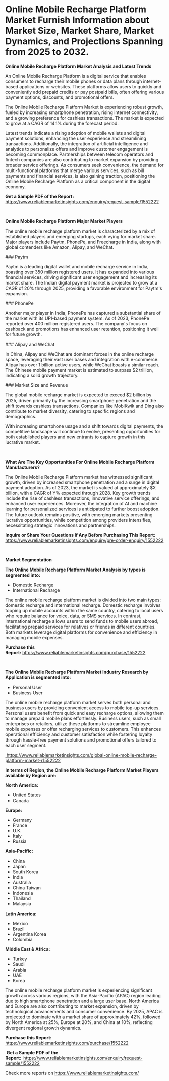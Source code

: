 <p><h1>Online Mobile Recharge Platform Market Furnish Information about Market Size, Market Share, Market Dynamics, and Projections Spanning from 2025 to 2032.</h1></p><p><strong>Online Mobile Recharge Platform Market Analysis and Latest Trends</strong></p>
<p><p>An Online Mobile Recharge Platform is a digital service that enables consumers to recharge their mobile phones or data plans through internet-based applications or websites. These platforms allow users to quickly and conveniently add prepaid credits or pay postpaid bills, often offering various payment options, discounts, and promotional offers.</p><p>The Online Mobile Recharge Platform Market is experiencing robust growth, fueled by increasing smartphone penetration, rising internet connectivity, and a growing preference for cashless transactions. The market is expected to grow at a CAGR of 14.1% during the forecast period. </p><p>Latest trends indicate a rising adoption of mobile wallets and digital payment solutions, enhancing the user experience and streamlining transactions. Additionally, the integration of artificial intelligence and analytics to personalize offers and improve customer engagement is becoming commonplace. Partnerships between telecom operators and fintech companies are also contributing to market expansion by providing broader service offerings. As consumers seek convenience, the demand for multi-functional platforms that merge various services, such as bill payments and financial services, is also gaining traction, positioning the Online Mobile Recharge Platform as a critical component in the digital economy.</p></p>
<p><strong>Get a Sample PDF of the Report:&nbsp;</strong> <a href="https://www.reliablemarketinsights.com/enquiry/request-sample/1552222?utm_campaign=3015&utm_medium=2&utm_source=Github&utm_content=ia&utm_term=11032025&utm_id=online-mobile-recharge-platform">https://www.reliablemarketinsights.com/enquiry/request-sample/1552222</a></p>
<p>&nbsp;</p>
<p><strong>Online Mobile Recharge Platform Major Market Players</strong></p>
<p><p>The online mobile recharge platform market is characterized by a mix of established players and emerging startups, each vying for market share. Major players include Paytm, PhonePe, and Freecharge in India, along with global contenders like Amazon, Alipay, and WeChat.</p><p>### Paytm</p><p>Paytm is a leading digital wallet and mobile recharge service in India, boasting over 350 million registered users. It has expanded into various financial services, driving significant user engagement and increasing its market share. The Indian digital payment market is projected to grow at a CAGR of 20% through 2025, providing a favorable environment for Paytm's expansion. </p><p>### PhonePe</p><p>Another major player in India, PhonePe has captured a substantial share of the market with its UPI-based payment system. As of 2023, PhonePe reported over 400 million registered users. The company's focus on cashback and promotions has enhanced user retention, positioning it well for future growth.</p><p>### Alipay and WeChat</p><p>In China, Alipay and WeChat are dominant forces in the online recharge space, leveraging their vast user bases and integration with e-commerce. Alipay has over 1 billion active users, while WeChat boasts a similar reach. The Chinese mobile payment market is estimated to surpass $2 trillion, indicating a solid growth trajectory.</p><p>### Market Size and Revenue</p><p>The global mobile recharge market is expected to exceed $2 billion by 2025, driven primarily by the increasing smartphone penetration and the shift towards cashless transactions. Companies like MobiKwik and Ding also contribute to market diversity, catering to specific regions and demographics.</p><p>With increasing smartphone usage and a shift towards digital payments, the competitive landscape will continue to evolve, presenting opportunities for both established players and new entrants to capture growth in this lucrative market.</p></p>
<p>&nbsp;</p>
<p><strong>What Are The Key Opportunities For Online Mobile Recharge Platform Manufacturers?</strong></p>
<p><p>The Online Mobile Recharge Platform market has witnessed significant growth, driven by increased smartphone penetration and a surge in digital payment adoption. As of 2023, the market is valued at approximately $X billion, with a CAGR of Y% expected through 2028. Key growth trends include the rise of cashless transactions, innovative service offerings, and enhanced user experiences. Moreover, the integration of AI and machine learning for personalized services is anticipated to further boost adoption. The future outlook remains positive, with emerging markets presenting lucrative opportunities, while competition among providers intensifies, necessitating strategic innovations and partnerships.</p></p>
<p><strong>Inquire or Share Your Questions If Any Before Purchasing This Report:</strong> <a href="https://www.reliablemarketinsights.com/enquiry/pre-order-enquiry/1552222?utm_campaign=3015&utm_medium=2&utm_source=Github&utm_content=ia&utm_term=11032025&utm_id=online-mobile-recharge-platform">https://www.reliablemarketinsights.com/enquiry/pre-order-enquiry/1552222</a></p>
<p>&nbsp;</p>
<p><strong>Market Segmentation</strong></p>
<p><strong>The Online Mobile Recharge Platform Market Analysis by types is segmented into:</strong></p>
<p><ul><li>Domestic Recharge</li><li>International Recharge</li></ul></p>
<p><p>The online mobile recharge platform market is divided into two main types: domestic recharge and international recharge. Domestic recharge involves topping up mobile accounts within the same country, catering to local users who require balance for voice, data, or SMS services. In contrast, international recharge allows users to send funds to mobile users abroad, facilitating prepaid services for relatives or friends in different countries. Both markets leverage digital platforms for convenience and efficiency in managing mobile expenses.</p></p>
<p><strong>Purchase this Report:&nbsp;</strong><a href="https://www.reliablemarketinsights.com/purchase/1552222?utm_campaign=3015&utm_medium=2&utm_source=Github&utm_content=ia&utm_term=11032025&utm_id=online-mobile-recharge-platform">https://www.reliablemarketinsights.com/purchase/1552222</a></p>
<p>&nbsp;</p>
<p><strong>The Online Mobile Recharge Platform Market Industry Research by Application is segmented into:</strong></p>
<p><ul><li>Personal User</li><li>Business User</li></ul></p>
<p><p>The online mobile recharge platform market serves both personal and business users by providing convenient access to mobile top-up services. Personal users benefit from quick and easy recharge options, allowing them to manage prepaid mobile plans effortlessly. Business users, such as small enterprises or retailers, utilize these platforms to streamline employee mobile expenses or offer recharging services to customers. This enhances operational efficiency and customer satisfaction while fostering loyalty through hassle-free payment solutions and promotional offers tailored to each user segment.</p></p>
<p><a href="https://www.reliablemarketinsights.com/global-online-mobile-recharge-platform-market-r1552222?utm_campaign=3015&utm_medium=2&utm_source=Github&utm_content=ia&utm_term=11032025&utm_id=online-mobile-recharge-platform">&nbsp;https://www.reliablemarketinsights.com/global-online-mobile-recharge-platform-market-r1552222</a></p>
<p><strong>In terms of Region, the Online Mobile Recharge Platform Market Players available by Region are:</strong></p>
<p>
    <p> <strong> North America: </strong>
        <ul>
            <li>United States</li>
            <li>Canada</li>
        </ul>
        </p> 
    <p> <strong> Europe: </strong>
        <ul>
            <li>Germany</li>
            <li>France</li>
            <li>U.K.</li>
            <li>Italy</li>
            <li>Russia</li>
        </ul>
        </p> 
    <p> <strong> Asia-Pacific: </strong>
        <ul>
            <li>China</li>
            <li>Japan</li>
            <li>South Korea</li>
            <li>India</li>
            <li>Australia</li>
            <li>China Taiwan</li>
            <li>Indonesia</li>
            <li>Thailand</li>
            <li>Malaysia</li>
        </ul>
        </p> 
    <p> <strong> Latin America: </strong>
        <ul>
            <li>Mexico</li>
            <li>Brazil</li>
            <li>Argentina Korea</li>
            <li>Colombia</li>
        </ul>
        </p> 
    <p> <strong> Middle East & Africa: </strong>
        <ul>
            <li>Turkey</li>
            <li>Saudi</li>
            <li>Arabia</li>
            <li>UAE</li>
            <li>Korea</li>
        </ul>
    </p>
    </p>
<p><p>The online mobile recharge platform market is experiencing significant growth across various regions, with the Asia-Pacific (APAC) region leading due to high smartphone penetration and a large user base. North America and Europe are also contributing to market expansion, driven by technological advancements and consumer convenience. By 2025, APAC is projected to dominate with a market share of approximately 42%, followed by North America at 25%, Europe at 20%, and China at 10%, reflecting divergent regional growth dynamics.</p></p>
<p><strong>Purchase this Report: </strong><a href="https://www.reliablemarketinsights.com/purchase/1552222?utm_campaign=3015&utm_medium=2&utm_source=Github&utm_content=ia&utm_term=11032025&utm_id=online-mobile-recharge-platform">https://www.reliablemarketinsights.com/purchase/1552222</a></p>
<p>&nbsp;<strong>Get a Sample PDF of the Report:&nbsp;&nbsp;</strong><a href="https://www.reliablemarketinsights.com/enquiry/request-sample/1552222?utm_campaign=3015&utm_medium=2&utm_source=Github&utm_content=ia&utm_term=11032025&utm_id=online-mobile-recharge-platform">https://www.reliablemarketinsights.com/enquiry/request-sample/1552222</a></p>
<p><strong></strong></p>
<p>Check more reports on <a href="https://www.reliablemarketinsights.com/?utm_campaign=3015&utm_medium=2&utm_source=Github&utm_content=ia&utm_term=11032025&utm_id=online-mobile-recharge-platform">https://www.reliablemarketinsights.com/</a></p>